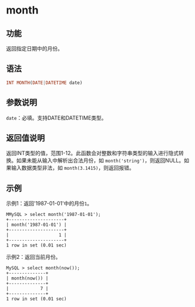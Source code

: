 # month

## 功能

返回指定日期中的月份。

## 语法

```Haskell
INT MONTH(DATE|DATETIME date)
```

## 参数说明

`date`：必填。支持DATE和DATETIME类型。

## 返回值说明

返回INT类型的值，范围1-12。此函数会对整数和字符串类型的输入进行隐式转换。如果未能从输入中解析出合法月份，如 `month('string')`，则返回NULL。如果输入数据类型非法，如 `month(3.1415)`，则返回报错。

## 示例

示例1：返回'1987-01-01'中的月份`1`。

```Plain Text
MMySQL > select month('1987-01-01');
+---------------------+
| month('1987-01-01') |
+---------------------+
|                   1 |
+---------------------+
1 row in set (0.01 sec)
```

示例2：返回当前月份。

```Plain Text
MySQL > select month(now());
+--------------+
| month(now()) |
+--------------+
|            7 |
+--------------+
1 row in set (0.01 sec)
```
